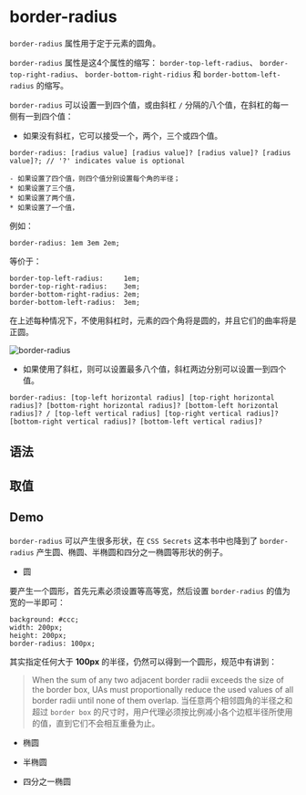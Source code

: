 # border-radius

`border-radius` 属性用于定于元素的圆角。

`border-radius` 属性是这4个属性的缩写： `border-top-left-radius`、 `border-top-right-radius`、 `border-bottom-right-ridius` 和 `border-bottom-left-radius` 的缩写。

`border-radius` 可以设置一到四个值，或由斜杠 `/` 分隔的八个值，在斜杠的每一侧有一到四个值：

- 如果没有斜杠，它可以接受一个，两个，三个或四个值。
```
border-radius: [radius value] [radius value]? [radius value]? [radius value]?; // '?' indicates value is optional
```

	- 如果设置了四个值，则四个值分别设置每个角的半径；
	* 如果设置了三个值，
	* 如果设置了两个值，
	* 如果设置了一个值，

例如：

```
border-radius: 1em 3em 2em;
```	

等价于：

```
border-top-left-radius:     1em;
border-top-right-radius:    3em;
border-bottom-right-radius: 2em;
border-bottom-left-radius:  3em;
```

在上述每种情况下，不使用斜杠时，元素的四个角将是圆的，并且它们的曲率将是正圆。

![border-radius](http://codropspz.tympanus.netdna-cdn.com/codrops/wp-content/uploads/2014/09/circular-corner-curve.png)

- 如果使用了斜杠，则可以设置最多八个值，斜杠两边分别可以设置一到四个值。
```
border-radius: [top-left horizontal radius] [top-right horizontal radius]? [bottom-right horizontal radius]? [bottom-left horizontal radius]? / [top-left vertical radius] [top-right vertical radius]? [bottom-right vertical radius]? [bottom-left vertical radius]?
```

## 语法

## 取值

## Demo
`border-radius` 可以产生很多形状，在 `CSS Secrets` 这本书中也降到了 `border-radius` 产生圆、椭圆、半椭圆和四分之一椭圆等形状的例子。

- 圆

要产生一个圆形，首先元素必须设置等高等宽，然后设置 `border-radius` 的值为宽的一半即可：

```
background: #ccc;
width: 200px;
height: 200px;
border-radius: 100px;
```

其实指定任何大于 **100px** 的半径，仍然可以得到一个圆形，规范中有讲到：

> When the sum of any two adjacent border radii exceeds the size of the border box, UAs must proportionally reduce the used values of all border radii until none of them overlap. 
> 当任意两个相邻圆角的半径之和超过 `border box` 的尺寸时，用户代理必须按比例减小各个边框半径所使用的值，直到它们不会相互重叠为止。

- 椭圆

- 半椭圆

- 四分之一椭圆